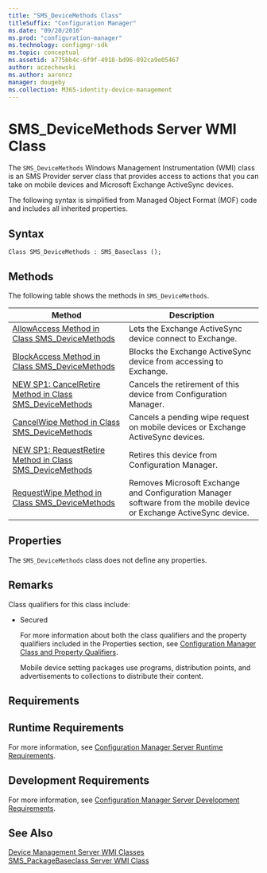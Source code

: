 ```yaml
---
title: "SMS_DeviceMethods Class"
titleSuffix: "Configuration Manager"
ms.date: "09/20/2016"
ms.prod: "configuration-manager"
ms.technology: configmgr-sdk
ms.topic: conceptual
ms.assetid: a775bb4c-6f9f-4918-bd96-892ca9e05467
author: aczechowski
ms.author: aaroncz
manager: dougeby
ms.collection: M365-identity-device-management
---
```

# SMS_DeviceMethods Server WMI Class
The `SMS_DeviceMethods` Windows Management Instrumentation (WMI) class is an SMS Provider server class that  provides access to actions that you can take on mobile devices and Microsoft Exchange ActiveSync devices.  

 The following syntax is simplified from Managed Object Format (MOF) code and includes all inherited properties.  

## Syntax  

```  
Class SMS_DeviceMethods : SMS_Baseclass ();  
```  

## Methods  
 The following table shows the methods in `SMS_DeviceMethods`.  

|Method|Description|  
|------------|-----------------|  
|[AllowAccess Method in Class SMS_DeviceMethods](../../../develop/reference/mdm/allowaccess-method-in-class-sms_devicemethods.md)|Lets the Exchange ActiveSync device connect to Exchange.|  
|[BlockAccess Method in Class SMS_DeviceMethods](../../../develop/reference/mdm/blockaccess-method-in-class-sms_devicemethods.md)|Blocks the Exchange ActiveSync device from accessing to Exchange.|  
|[NEW SP1: CancelRetire Method in Class SMS_DeviceMethods](../../../develop/reference/mdm/cancelretire-method-in-class-sms_devicemethods.md)|Cancels the retirement of this device from Configuration Manager.|  
|[CancelWipe Method in Class SMS_DeviceMethods](../../../develop/reference/mdm/cancelwipe-method-in-class-sms_devicemethods.md)|Cancels a pending wipe request on mobile devices or Exchange ActiveSync devices.|  
|[NEW SP1: RequestRetire Method in Class SMS_DeviceMethods](../../../develop/reference/mdm/requestretire-method-in-class-sms_devicemethods.md)|Retires this device from Configuration Manager.|  
|[RequestWipe Method in Class SMS_DeviceMethods](../../../develop/reference/mdm/requestwipe-method-in-class-sms_devicemethods.md)|Removes Microsoft Exchange and Configuration Manager software from the mobile device or Exchange ActiveSync device.|  

## Properties  
 The `SMS_DeviceMethods` class does not define any properties.  

## Remarks  
 Class qualifiers for this class include:  

- Secured  

  For more information about both the class qualifiers and the property qualifiers included in the Properties section, see [Configuration Manager Class and Property Qualifiers](../../../develop/reference/misc/class-and-property-qualifiers.md).  

  Mobile device setting packages use programs, distribution points, and advertisements to collections to distribute their content.  

## Requirements  

## Runtime Requirements  
 For more information, see [Configuration Manager Server Runtime Requirements](../../../develop/core/reqs/server-runtime-requirements.md).  

## Development Requirements  
 For more information, see [Configuration Manager Server Development Requirements](../../../develop/core/reqs/server-development-requirements.md).  

## See Also  
 [Device Management Server WMI Classes](../../../develop/reference/mdm/device-management-server-wmi-classes.md)   
 [SMS_PackageBaseclass Server WMI Class](../../../develop/reference/core/servers/configure/sms_packagebaseclass-server-wmi-class.md)
